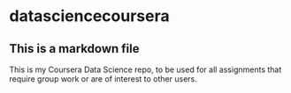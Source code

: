 datasciencecoursera
===================

## This is a markdown file

This is my Coursera Data Science repo, to be used for all assignments that require group work or are of interest to other users.
